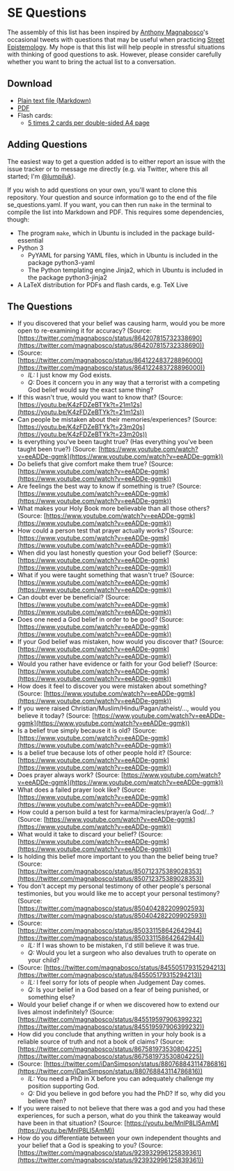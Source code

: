 # SE Questions

The assembly of this list has been inspired by [Anthony Magnabosco](https://www.youtube.com/user/magnabosco210)'s occasional tweets with questions that may be useful when practicing [Street Epistemology](https://streetepistemology.com). My hope is that this list will help people in stressful situations with thinking of good questions to ask. However, please consider carefully whether you want to bring the actual list to a conversation.

## Download

- [Plain text file (Markdown)](https://raw.githubusercontent.com/lumpiluk/sequestions/master/se_questions.md)
- [PDF](https://github.com/lumpiluk/sequestions/blob/master/se_questions.pdf)
- Flash cards:
  - [5 times 2 cards per double-sided A4 page](https://github.com/lumpiluk/sequestions/blob/master/flashcards_5x2-on-a4paper.pdf)

## Adding Questions

The easiest way to get a question added is to either report an issue with the issue tracker or to message me directly (e.g. via Twitter, where this all started; I'm [@lumpiluk](https://twitter.com/Lumpiluk)).

If you wish to add questions on your own, you'll want to clone this repository. Your question and source information go to the end of the file se_questions.yaml. If you want, you can then run `make` in the terminal to compile the list into Markdown and PDF. This requires some dependencies, though:

- The program `make`, which in Ubuntu is included in the package build-essential
- Python 3
  - PyYAML for parsing YAML files, which in Ubuntu is included in the package python3-yaml
  - The Python templating engine Jinja2, which in Ubuntu is included in the package python3-jinja2
- A LaTeX distribution for PDFs and flash cards, e.g. TeX Live

## The Questions

- If you discovered that your belief was causing harm, would you be more open to re-examining it for accuracy? (Source: [https://twitter.com/magnabosco/status/864207815732338690](https://twitter.com/magnabosco/status/864207815732338690))
- (Source: [https://twitter.com/magnabosco/status/864122483728896000](https://twitter.com/magnabosco/status/864122483728896000))
  - *IL:* I just know my God exists.
  - *Q:* Does it concern you in any way that a terrorist with a competing God belief would say the exact same thing?
- If this wasn't true, would you want to know that? (Source: [https://youtu.be/K4zFDZeBTYk?t=21m12s](https://youtu.be/K4zFDZeBTYk?t=21m12s))
- Can people be mistaken about their memories/experiences? (Source: [https://youtu.be/K4zFDZeBTYk?t=23m20s](https://youtu.be/K4zFDZeBTYk?t=23m20s))
- Is everything you've been taught true? (Has everything you've been taught been true?) (Source: [https://www.youtube.com/watch?v=eeADDe-ggmk](https://www.youtube.com/watch?v=eeADDe-ggmk))
- Do beliefs that give comfort make them true? (Source: [https://www.youtube.com/watch?v=eeADDe-ggmk](https://www.youtube.com/watch?v=eeADDe-ggmk))
- Are feelings the best way to know if something is true? (Source: [https://www.youtube.com/watch?v=eeADDe-ggmk](https://www.youtube.com/watch?v=eeADDe-ggmk))
- What makes your Holy Book more believable than all those others? (Source: [https://www.youtube.com/watch?v=eeADDe-ggmk](https://www.youtube.com/watch?v=eeADDe-ggmk))
- How could a person test that prayer actually works? (Source: [https://www.youtube.com/watch?v=eeADDe-ggmk](https://www.youtube.com/watch?v=eeADDe-ggmk))
- When did you last honestly question your God belief? (Source: [https://www.youtube.com/watch?v=eeADDe-ggmk](https://www.youtube.com/watch?v=eeADDe-ggmk))
- What if you were taught something that wasn't true? (Source: [https://www.youtube.com/watch?v=eeADDe-ggmk](https://www.youtube.com/watch?v=eeADDe-ggmk))
- Can doubt ever be beneficial? (Source: [https://www.youtube.com/watch?v=eeADDe-ggmk](https://www.youtube.com/watch?v=eeADDe-ggmk))
- Does one need a God belief in order to be good? (Source: [https://www.youtube.com/watch?v=eeADDe-ggmk](https://www.youtube.com/watch?v=eeADDe-ggmk))
- If your God belief was mistaken, how would you discover that? (Source: [https://www.youtube.com/watch?v=eeADDe-ggmk](https://www.youtube.com/watch?v=eeADDe-ggmk))
- Would you rather have evidence or faith for your God belief? (Source: [https://www.youtube.com/watch?v=eeADDe-ggmk](https://www.youtube.com/watch?v=eeADDe-ggmk))
- How does it feel to discover you were mistaken about something? (Source: [https://www.youtube.com/watch?v=eeADDe-ggmk](https://www.youtube.com/watch?v=eeADDe-ggmk))
- If you were raised Christian/Muslim/Hindu/Pagan/atheist/…, would you believe it today? (Source: [https://www.youtube.com/watch?v=eeADDe-ggmk](https://www.youtube.com/watch?v=eeADDe-ggmk))
- Is a belief true simply because it is old? (Source: [https://www.youtube.com/watch?v=eeADDe-ggmk](https://www.youtube.com/watch?v=eeADDe-ggmk))
- Is a belief true because lots of other people hold it? (Source: [https://www.youtube.com/watch?v=eeADDe-ggmk](https://www.youtube.com/watch?v=eeADDe-ggmk))
- Does prayer always work? (Source: [https://www.youtube.com/watch?v=eeADDe-ggmk](https://www.youtube.com/watch?v=eeADDe-ggmk))
- What does a failed prayer look like? (Source: [https://www.youtube.com/watch?v=eeADDe-ggmk](https://www.youtube.com/watch?v=eeADDe-ggmk))
- How could a person build a test for karma/miracles/prayer/a God/…? (Source: [https://www.youtube.com/watch?v=eeADDe-ggmk](https://www.youtube.com/watch?v=eeADDe-ggmk))
- What would it take to discard your belief? (Source: [https://www.youtube.com/watch?v=eeADDe-ggmk](https://www.youtube.com/watch?v=eeADDe-ggmk))
- Is holding this belief more important to you than the belief being true? (Source: [https://twitter.com/magnabosco/status/850712375389028353](https://twitter.com/magnabosco/status/850712375389028353))
- You don't accept my personal testimony of other people's personal testimonies, but you would like me to accept your personal testimony? (Source: [https://twitter.com/magnabosco/status/850404282209902593](https://twitter.com/magnabosco/status/850404282209902593))
- (Source: [https://twitter.com/magnabosco/status/850331158642642944](https://twitter.com/magnabosco/status/850331158642642944))
  - *IL:* If I was shown to be mistaken, I'd still believe it was true.
  - *Q:* Would you let a surgeon who also devalues truth to operate on your child?
- (Source: [https://twitter.com/magnabosco/status/845505179315294213](https://twitter.com/magnabosco/status/845505179315294213))
  - *IL:* I feel sorry for lots of people when Judgement Day comes.
  - *Q:* Is your belief in a God based on a fear of being punished, or something else?
- Would your belief change if or when we discovered how to extend our lives almost indefinitely? (Source: [https://twitter.com/magnabosco/status/845519597906399232](https://twitter.com/magnabosco/status/845519597906399232))
- How did you conclude that anything written in your holy book is a reliable source of truth and not a book of claims? (Source: [https://twitter.com/magnabosco/status/867581973530804225](https://twitter.com/magnabosco/status/867581973530804225))
- (Source: [https://twitter.com/iDanSimpson/status/880768843114786816](https://twitter.com/iDanSimpson/status/880768843114786816))
  - *IL:* You need a PhD in X before you can adequately challenge my position supporting God.
  - *Q:* Did you believe in god before you had the PhD? If so, why did you believe then?
- If you were raised to not believe that there was a god and you had these experiences, for such a person, what do you think the takeaway would have been in that situation? (Source: [https://youtu.be/MnlP8LI5AmM](https://youtu.be/MnlP8LI5AmM))
- How do you differentiate between your own independent thoughts and your belief that a God is speaking to you? (Source: [https://twitter.com/magnabosco/status/923932996125839361](https://twitter.com/magnabosco/status/923932996125839361))
